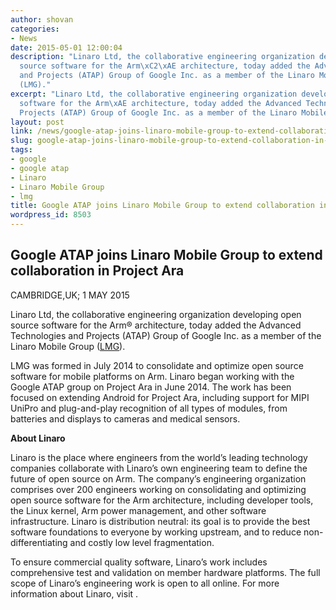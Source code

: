 ```yaml
---
author: shovan
categories:
- News
date: 2015-05-01 12:00:04
description: "Linaro Ltd, the collaborative engineering organization developing open
  source software for the Arm\xC2\xAE architecture, today added the Advanced Technologies
  and Projects (ATAP) Group of Google Inc. as a member of the Linaro Mobile Group
  (LMG)."
excerpt: "Linaro Ltd, the collaborative engineering organization developing open source
  software for the Arm\xAE architecture, today added the Advanced Technologies and
  Projects (ATAP) Group of Google Inc. as a member of the Linaro Mobile Group (LMG)."
layout: post
link: /news/google-atap-joins-linaro-mobile-group-to-extend-collaboration-in-project-ara/
slug: google-atap-joins-linaro-mobile-group-to-extend-collaboration-in-project-ara
tags:
- google
- google atap
- Linaro
- Linaro Mobile Group
- lmg
title: Google ATAP joins Linaro Mobile Group to extend collaboration in Project Ara
wordpress_id: 8503
---
```


## Google ATAP joins Linaro Mobile Group to extend collaboration in Project Ara

CAMBRIDGE,UK; 1 MAY 2015

Linaro Ltd, the collaborative engineering organization developing open source software for the Arm® architecture, today added the Advanced Technologies and Projects (ATAP) Group of Google Inc. as a member of the Linaro Mobile Group ([LMG](/membership/#lmg)).

LMG was formed in July 2014 to consolidate and optimize open source software for mobile platforms on Arm. Linaro began working with the Google ATAP group on Project Ara in June 2014. The work has been focused on extending Android for Project Ara, including support for MIPI UniPro and plug-and-play recognition of all types of modules, from batteries and displays to cameras and medical sensors.

**About Linaro**

Linaro is the place where engineers from the world’s leading technology companies collaborate with Linaro’s own engineering team to define the future of open source on Arm. The company’s engineering organization comprises over 200 engineers working on consolidating and optimizing open source software for the Arm architecture, including developer tools, the Linux kernel, Arm power management, and other software infrastructure. Linaro is distribution neutral: its goal is to provide the best software foundations to everyone by working upstream, and to reduce non-differentiating and costly low level fragmentation.

To ensure commercial quality software, Linaro’s work includes comprehensive test and validation on member hardware platforms. The full scope of Linaro’s engineering work is open to all online. For more information about Linaro, visit [](/).